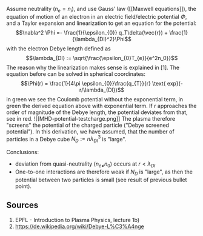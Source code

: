 
Assume neutrality ($n_e=n_i$), and use Gauss' law ([[Maxwell equations]]), the equation of motion of an electron in an electric field/electric potential $\Phi$, and a Taylor expansion and linearization to get an equation for the potential:
$$\nabla^2 \Phi =- \frac{1}{\epsilon_{0}} q_T\delta(\vec{r}) + \frac{1}{\lambda_{Dl}^2}\Phi$$
with the electron Debye length defined as
$$\lambda_{Dl} := \sqrt{\frac{\epsilon_{0}T_{e}}{e^2n_0}}$$
The reason why the linearization makes sense is explained in [1]. The equation before can be solved in spherical coordinates:
$$\Phi(r) = \frac{1}{4\pi \epsilon_{0}}\frac{q_{T}}{r} \text{ exp}(-r/\lambda_{Dl})$$
in green we see the Coulomb potential without the exponential term, in green the derived equation above with exponential term. If $r$ approaches the order of magnitude of the Debye length, the potential deviates from that, see in red.
![[MHD-potential-testcharge.png]]
The plasma therefore "screens" the potential of the charged particle ("Debye screened potential"). In this derivation, we have assumed, that the number of particles in a Debye cube $N_D:=n\lambda_{Dl}^{3}$ is "large".

Conclusions:
- deviation from quasi-neutrality ($n_{e\neq}n_0$) occurs at $r<\lambda_{Dl}$
- One-to-one interactions are therefore weak if $N_D$ is "large", as then the potential between two particles is small (see result of previous bullet point).



## Sources
1. EPFL - Introduction to Plasma Physics, lecture 1b)
2. https://de.wikipedia.org/wiki/Debye-L%C3%A4nge